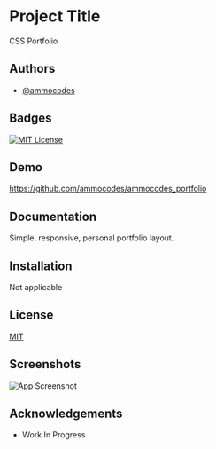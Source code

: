 # Project Title

CSS Portfolio

## Authors

- [@ammocodes](https://github.com/ammocodes)

## Badges

[![MIT License](https://img.shields.io/badge/License-MIT-green.svg)](https://choosealicense.com/licenses/mit/)

## Demo

https://github.com/ammocodes/ammocodes_portfolio

## Documentation

Simple, responsive, personal portfolio layout.

## Installation

Not applicable

## License

[MIT](https://choosealicense.com/licenses/mit/)

## Screenshots

![App Screenshot](https://i.imgur.com/HbLy16g.png)

## Acknowledgements

- Work In Progress

